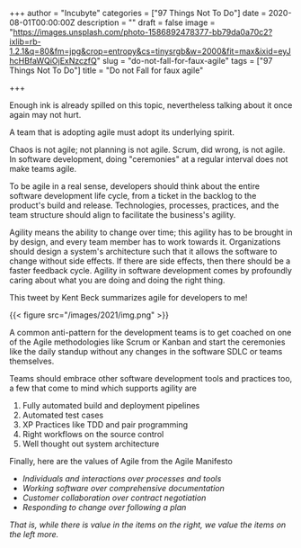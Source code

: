 +++
author = "Incubyte"
categories = ["97 Things Not To Do"]
date = 2020-08-01T00:00:00Z
description = ""
draft = false
image = "https://images.unsplash.com/photo-1586892478377-bb79da0a70c2?ixlib=rb-1.2.1&q=80&fm=jpg&crop=entropy&cs=tinysrgb&w=2000&fit=max&ixid=eyJhcHBfaWQiOjExNzczfQ"
slug = "do-not-fall-for-faux-agile"
tags = ["97 Things Not To Do"]
title = "Do not Fall for faux agile"

+++




Enough ink is already spilled on this topic, nevertheless talking about it once again may not hurt.

A team that is adopting agile must adopt its underlying spirit.

Chaos is not agile; not planning is not agile. Scrum, did wrong, is not agile. In software development, doing "ceremonies" at a regular interval does not make teams agile.

To be agile in a real sense, developers should think about the entire software development life cycle, from a ticket in the backlog to the product's build and release. Technologies, processes, practices, and the team structure should align to facilitate the business's agility.

Agility means the ability to change over time; this agility has to be brought in by design, and every team member has to work towards it. Organizations should design a system's architecture such that it allows the software to change without side effects. If there are side effects, then there should be a faster feedback cycle. Agility in software development comes by profoundly caring about what you are doing and doing the right thing.

This tweet by Kent Beck summarizes agile for developers to me!

{{< figure src="/images/2021/img.png" >}}

A common anti-pattern for the development teams is to get coached on one of the Agile methodologies like Scrum or Kanban and start the ceremonies like the daily standup without any changes in the software SDLC or teams themselves.

Teams should embrace other software development tools and practices too, a few that come to mind which supports agility are

1. Fully automated build and deployment pipelines
2. Automated test cases
3. XP Practices like TDD and pair programming
4. Right workflows on the source control
5. Well thought out system architecture

Finally, here are the values of Agile from the Agile Manifesto



* _Individuals and interactions over processes and tools_
* _Working software over comprehensive documentation_
* _Customer collaboration over contract negotiation_
* _Responding to change over following a plan_

_That is, while there is value in the items on the right, we value the items on the left more._

